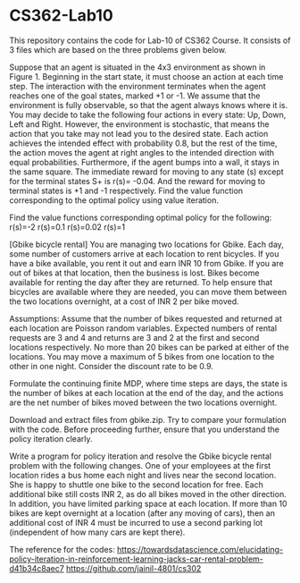 # CS362-Lab10

This repository contains the code for Lab-10 of CS362 Course.
It consists of 3 files which are based on the three problems given below.

Suppose that an agent is situated in the 4x3 environment as shown in Figure 1.  Beginning in the start state, it must choose an action at each time step.  The interaction with the environment terminates when the agent reaches one of the goal states, marked +1 or -1.  We assume that the environment is fully observable, so that the agent always knows where it is.  You may decide to take the following four actions in every state:  Up, Down, Left and Right.  However, the environment is stochastic, that means the action that you take may not lead you to the desired state.  Each action achieves the intended effect with probability 0.8, but the rest of the time, the action moves the agent at right angles to the intended direction with equal probabilities.  Furthermore, if the agent bumps into a wall, it stays in the same square.  The immediate reward for moving to any state (s) except for the terminal states S+ is r(s)= -0.04.  And the reward for moving to terminal states is +1 and -1 respectively.  Find the value function corresponding to the optimal policy using value iteration.  

Find the value functions corresponding optimal policy for the following:
r(s)=-2
r(s)=0.1
r(s)=0.02
r(s)=1

[Gbike bicycle rental] You are managing two locations for Gbike.  Each day, some number of customers arrive at each location to rent bicycles.  If you have a bike available, you rent it out and earn INR 10 from Gbike.  If you are out of bikes at that location, then the business is lost.  Bikes become available for renting the day after they are returned.  To help ensure that bicycles are available where they are needed, you can move them between the two locations overnight, at a cost of INR 2 per bike moved.  

Assumptions: Assume that the number of bikes requested and returned at each location are Poisson random variables.  Expected numbers of rental requests are 3 and 4 and returns are 3 and 2 at the first and second locations respectively.  No more than 20 bikes can be parked at either of the locations.  You may move a maximum of 5 bikes from one location to the other in one night.  Consider the discount rate to be 0.9.

Formulate the continuing finite MDP, where time steps are days, the state is the number of bikes at each location at the end of the day, and the actions are the net number of bikes moved between the two locations overnight.

Download and extract files from gbike.zip.  Try to compare your formulation with the code.  Before proceeding further, ensure that you understand the policy iteration clearly.

Write a program for policy iteration and resolve the Gbike bicycle rental problem with the following changes.  One of your employees at the first location rides a bus home each night and lives near the second location.  She is happy to shuttle one bike to the second location for free.  Each additional bike still costs INR 2, as do all bikes moved in the other direction.  In addition, you have limited parking space at each location.  If more than 10 bikes are kept overnight at a location (after any moving of cars), then an additional cost of INR 4 must be incurred to use a second parking lot (independent of how many cars are kept there).  



The reference for the codes:
https://towardsdatascience.com/elucidating-policy-iteration-in-reinforcement-learning-jacks-car-rental-problem-d41b34c8aec7
https://github.com/jainil-4801/cs302
